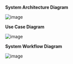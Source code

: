 
**System Architecture Diagram**

![image](https://user-images.githubusercontent.com/114321113/206786584-6316dd4d-a215-48f6-a1f4-f639f37c998a.png)

**Use Case Diagram**

![image](https://user-images.githubusercontent.com/114321113/206804778-cd13fb35-27fd-46e9-a733-9b9182651a5c.png)

**System Workflow Diagram**

![image](https://user-images.githubusercontent.com/114321113/206819081-91ea3898-6796-439c-b2d7-e67221328045.png)

